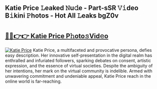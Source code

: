 ## Katie Price 𝙻eaked 𝙽u𝚍e - Part-sSR 𝚅𝚒deo B𝚒kini 𝙿hotos - Hot All 𝙻eaks bgZ0v

# <h2><a href="http://ld21f1.urlbe.top/?page=Katie+Price">🔗🔗👉👉 Katie Price P𝚑oto𝚜Vid𝚎o</a></h2>

[![Katie Price](https://i.imgur.com/eBuTRDB.gif)](http://ld21f1.urlbe.top/?page=Katie+Price)
Katie Price, a multifaceted and provocative persona, defies easy description. Her innovative self-presentation in the digital realm has enthralled and infuriated followers, sparking debates on consent, artistic expression, and the essence of virtual societies. Despite the ambiguity of her intentions, her mark on the virtual community is indelible. Armed with unwavering commitment and undeniable appeal, Katie Price reach in the online world is far-reaching.
